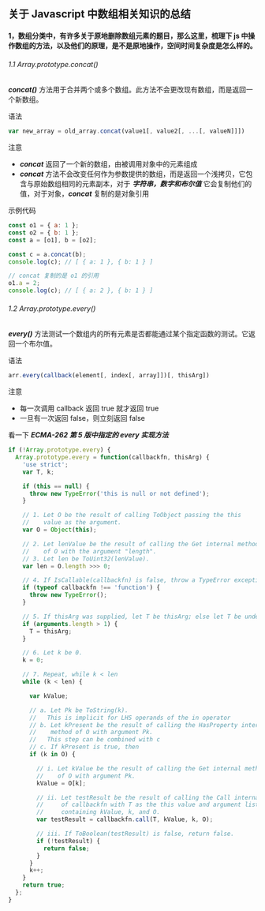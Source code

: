 ## 关于 Javascript 中数组相关知识的总结

#### 1，数组分类中，有许多关于原地删除数组元素的题目，那么这里，梳理下 js 中操作数组的方法，以及他们的原理，是不是原地操作，空间时间复杂度是怎么样的。

###### 1.1 Array.prototype.concat()
***concat()*** 方法用于合并两个或多个数组。此方法不会更改现有数组，而是返回一个新数组。

语法
```javascript
var new_array = old_array.concat(value1[, value2[, ...[, valueN]]])
```

注意
* ***concat*** 返回了一个新的数组，由被调用对象中的元素组成
* ***concat*** 方法不会改变任何作为参数提供的数组，而是返回一个浅拷贝，它包含与原始数组相同的元素副本，对于 ***字符串，数字和布尔值*** 它会复制他们的值，对于对象，***concat*** 复制的是对象引用

示例代码
```javascript
const o1 = { a: 1 };
const o2 = { b: 1 };
const a = [o1], b = [o2];

const c = a.concat(b);
console.log(c); // [ { a: 1 }, { b: 1 } ]

// concat 复制的是 o1 的引用
o1.a = 2;
console.log(c); // [ { a: 2 }, { b: 1 } ]
```

###### 1.2 Array.prototype.every()
***every()*** 方法测试一个数组内的所有元素是否都能通过某个指定函数的测试。它返回一个布尔值。

语法
```javascript
arr.every(callback(element[, index[, array]])[, thisArg])
```

注意
* 每一次调用 callback 返回 true 就才返回 true
* 一旦有一次返回 false，则立刻返回 false

看一下 ***ECMA-262 第 5 版中指定的 every 实现方法***
```javascript
if (!Array.prototype.every) {
  Array.prototype.every = function(callbackfn, thisArg) {
    'use strict';
    var T, k;

    if (this == null) {
      throw new TypeError('this is null or not defined');
    }

    // 1. Let O be the result of calling ToObject passing the this
    //    value as the argument.
    var O = Object(this);

    // 2. Let lenValue be the result of calling the Get internal method
    //    of O with the argument "length".
    // 3. Let len be ToUint32(lenValue).
    var len = O.length >>> 0;

    // 4. If IsCallable(callbackfn) is false, throw a TypeError exception.
    if (typeof callbackfn !== 'function') {
      throw new TypeError();
    }

    // 5. If thisArg was supplied, let T be thisArg; else let T be undefined.
    if (arguments.length > 1) {
      T = thisArg;
    }

    // 6. Let k be 0.
    k = 0;

    // 7. Repeat, while k < len
    while (k < len) {

      var kValue;

      // a. Let Pk be ToString(k).
      //   This is implicit for LHS operands of the in operator
      // b. Let kPresent be the result of calling the HasProperty internal
      //    method of O with argument Pk.
      //   This step can be combined with c
      // c. If kPresent is true, then
      if (k in O) {

        // i. Let kValue be the result of calling the Get internal method
        //    of O with argument Pk.
        kValue = O[k];

        // ii. Let testResult be the result of calling the Call internal method
        //     of callbackfn with T as the this value and argument list
        //     containing kValue, k, and O.
        var testResult = callbackfn.call(T, kValue, k, O);

        // iii. If ToBoolean(testResult) is false, return false.
        if (!testResult) {
          return false;
        }
      }
      k++;
    }
    return true;
  };
}
```
